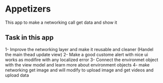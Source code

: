 # Appetizers

This app to make a networking call get data and show it 

## Task in this app
1- Improve the networking layer and make it reusable and cleaner (Handel the main thead update view)
2- Make a good custome alert with nice ui works as modifire with any localized error
3- Connect the environmet object with the view model and learn more about environment objects
4- make networking get image and will modify to upload image and get videos and upload data
